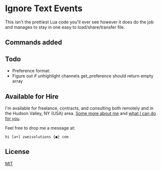 # Ignore Text Events

This isn't the prettiest Lua code you'll ever see however it does do the job and manages to stay in one easy to load/share/transfer file.

## Commands added

## Todo

-   Preference format:
-   Figure out if unhighlight channels get_preference should return empty array

## Available for Hire

I'm available for freelance, contracts, and consulting both remotely and in the Hudson Valley, NY (USA) area. [Some more about me](https://www.zweisolutions.com/about.html) and [what I can do for you](https://www.zweisolutions.com/services.html).

Feel free to drop me a message at:

```
hi [a+] zweisolutions {●} com
```

## License

[MIT](../LICENSE)
